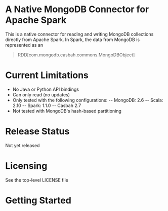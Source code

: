# A Native MongoDB Connector for Apache Spark

This is a native connector for reading and writing MongoDB collections
directly from Apache Spark. In Spark, the data from MongoDB is represented as an

>    RDD[com.mongodb.casbah.commons.MongoDBObject]

# Current Limitations

- No Java or Python API bindings
- Can only read (no updates)
- Only tested with the following configurations:
-- MongoDB: 2.6
-- Scala: 2.10
-- Spark: 1.1.0
-- Casbah 2.7
- Not tested with MongoDB's hash-based partitioning

# Release Status

Not yet released

# Licensing

See the top-level LICENSE file

# Getting Started